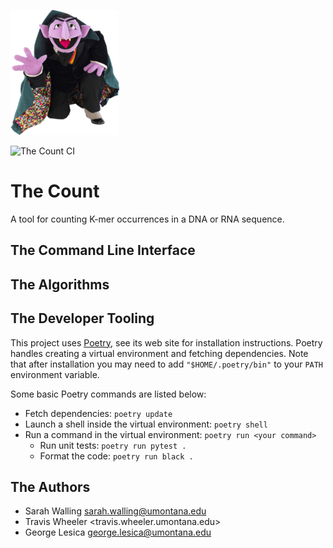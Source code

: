 ![Our mascot](character.png)

![The Count CI](https://github.com/TravisWheelerLab/the_count/workflows/The%20Count%20CI/badge.svg)

# The Count

A tool for counting K-mer occurrences in a DNA or RNA sequence.

## The Command Line Interface

## The Algorithms

## The Developer Tooling

This project uses [Poetry](https://python-poetry.org), see its
web site for installation instructions. Poetry handles creating
a virtual environment and fetching dependencies. Note that after
installation you may need to add `"$HOME/.poetry/bin"` to your
`PATH` environment variable.

Some basic Poetry commands are listed below:

  - Fetch dependencies: `poetry update`
  - Launch a shell inside the virtual environment: `poetry shell`
  - Run a command in the virtual environment: `poetry run <your command>`
      - Run unit tests: `poetry run pytest .`
      - Format the code: `poetry run black .`

## The Authors

  - Sarah Walling <sarah.walling@umontana.edu>
  - Travis Wheeler <travis.wheeler.umontana.edu>
  - George Lesica <george.lesica@umontana.edu>
